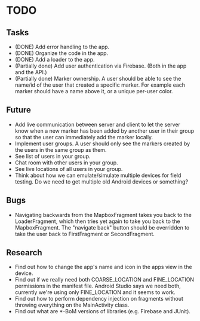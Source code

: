 # TODO

## Tasks

- (DONE) Add error handling to the app.
- (DONE) Organize the code in the app.
- (DONE) Add a loader to the app.
- (Partially done) Add user authentication via Firebase. (Both in the app and the API.)
- (Partially done) Marker ownership. A user should be able to see the name/id of the user that created a specific
  marker. For example each marker should have a name above it, or a unique per-user color.
  
## Future

- Add live communication between server and client to let the server know when a new marker has been
  added by another user in their group so that the user can immediately add the marker locally.
- Implement user groups. A user should only see the markers created by the users in the same group
  as them.
- See list of users in your group.
- Chat room with other users in your group.
- See live locations of all users in your group.
- Think about how we can emulate/simulate multiple devices for field testing. Do we need to get
  multiple old Android devices or something?

## Bugs

- Navigating backwards from the MapboxFragment takes you back to the LoaderFragment, which then
  tries yet again to take you back to the MapboxFragment. The "navigate back" button should be
  overridden to take the user back to FirstFragment or SecondFragment.

## Research

- Find out how to change the app's name and icon in the apps view in the device.
- Find out if we really need both COARSE_LOCATION and FINE_LOCATION permissions in the manifest
  file. Android Studio says we need both, currently we're using only FINE_LOCATION and it seems to
  work.
- Find out how to perform dependency injection on fragments without throwing everything on the
  MainActivity class.
- Find out what are *-BoM versions of libraries (e.g. Firebase and JUnit).

